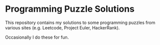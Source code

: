 Programming Puzzle Solutions
============================

This repository contains my solutions to some programming puzzles
from various sites (e.g. Leetcode, Project Euler, HackerRank).

Occasionally I do these for fun.
